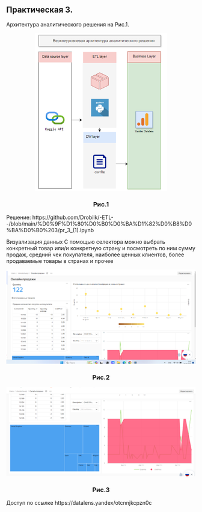 

## Практическая 3.
   
Архитектура аналитического решения на Рис.1.
<p align="center">
<img  src="https://github.com/Drobilk/-ETL--/blob/main/%D0%9F%D1%80%D0%B0%D0%BA%D1%82%D0%B8%D0%BA%D0%B0%203/%D0%A1%D0%BD%D0%B8%D0%BC%D0%BE%D0%BA%20%D1%8D%D0%BA%D1%80%D0%B0%D0%BD%D0%B0%202024-03-15%20015512.png"  width="350" alt="Calculate-BMI-and-risk-category"/>
</p>
<h3 align="center">Рис.1</h3>
Решение:
https://github.com/Drobilk/-ETL--/blob/main/%D0%9F%D1%80%D0%B0%D0%BA%D1%82%D0%B8%D0%BA%D0%B0%203/pr_3_(1).ipynb

   Визуализация данных
   С помощью селектора можно выбрать конкретный товар или/и конкретную страну и посмотреть по ним сумму продаж, средний чек покупателя, наиболее ценных клиентов, более продаваемые товары в странах и прочее
<p align="center">
<img  src="https://github.com/Drobilk/-ETL--/blob/main/%D0%9F%D1%80%D0%B0%D0%BA%D1%82%D0%B8%D0%BA%D0%B0%203/%D0%A1%D0%BD%D0%B8%D0%BC%D0%BE%D0%BA%20%D1%8D%D0%BA%D1%80%D0%B0%D0%BD%D0%B0%202024-03-15%20023207.png"  width="600" alt="Calculate-BMI-and-risk-category"/>
</p>
<h3 align="center">Рис.2</h3>
<p align="center">
<img  src="https://github.com/Drobilk/-ETL--/blob/main/%D0%9F%D1%80%D0%B0%D0%BA%D1%82%D0%B8%D0%BA%D0%B0%203/%D0%A1%D0%BD%D0%B8%D0%BC%D0%BE%D0%BA%20%D1%8D%D0%BA%D1%80%D0%B0%D0%BD%D0%B0%202024-03-15%20023217.png"  width="600" alt="Calculate-BMI-and-risk-category"/>
</p>
<h3 align="center">Рис.3</h3>
Доступ по ссылке https://datalens.yandex/otcnnjkcpzn0c
